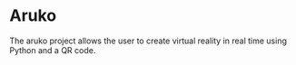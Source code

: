 # Aruko
The aruko project allows the user to create virtual reality in real time using Python and a QR code.
